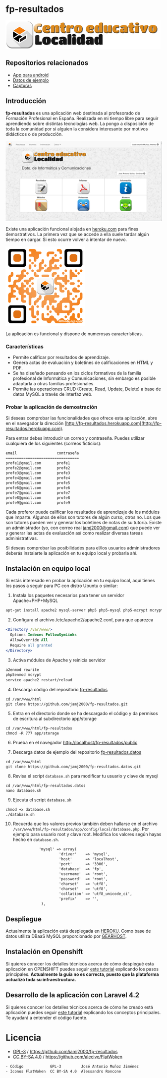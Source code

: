 # fp-resultados
![Logo de ejemplo](https://github.com/jamj2000/fp-resultados.capturas/blob/master/logo.png "Logo de ejemplo")

## Repositorios relacionados
- [App para android](https://github.com/jamj2000/fp-resultados.apk)
- [Datos de ejemplo](https://github.com/jamj2000/fp-resultados.datos)
- [Capturas](https://github.com/jamj2000/fp-resultados.capturas)


## Introducción
__fp-resultados__ es una aplicación web destinada al profesorado de Formación Profesional en España. Realizada en mi tiempo libre para seguir aprendiendo sobre distintas tecnologías web. La pongo a disposición de toda la comunidad por si alguien la considera interesante por motivos didácticos o de producción.

![Captura web](https://github.com/jamj2000/fp-resultados.capturas/blob/master/captura-web.png "Captura web")

Existe una aplicación funcional alojada en [heroku.com](http://fp-resultados.herokuapp.com) para fines demostrativos. La primera vez que se accede a ella suele tardar algún tiempo en cargar. Si esto ocurre volver a intentar de nuevo. 

![Código QR de la aplicación](https://github.com/jamj2000/fp-resultados.capturas/blob/master/fp-resultados.qr.mini.png "Logo de ejemplo")

La aplicación es funcional y dispone de numerosas características.


### Características
- Permite calificar por resultados de aprendizaje.
- Genera actas de evaluación y boletines de calificaciones en HTML y PDF.
- Se ha diseñado pensando en los ciclos formativos de la familia profesional de Informática y Comunicaciones, sin embargo es posible adaptarla a otras familias profesionales.
- Permite las operaciones CRUD (Create, Read, Update, Delete) a base de datos MySQL a través de interfaz web.


### Probar la aplicación de demostración
Si deseas comprobar las funcionalidades que ofrece esta aplicación, abre en el navegador la dirección [http://fp-resultados.herokuapp.com](http://fp-resultados.herokuapp.com).

Para entrar debes introducir un correo y contraseña.
Puedes utilizar cualquiera de los siguientes (correos ficticios):

```
email                  contraseña  
=================================
profe1@gmail.com       profe1
profe2@gmail.com       profe2
profe3@gmail.com       profe3
profe4@gmail.com       profe4
profe5@gmail.com       profe5
profe6@gmail.com       profe6
profe7@gmail.com       profe7
profe8@gmail.com       profe8
profe9@gmail.com       profe9
```
Cada proferor puede calificar los resultados de aprendizaje de los módulos que imparte.
Algunos de ellos son tutores de algún curso, otros no. Los que son tutores pueden ver y generar los boletines de notas de su tutoría. Existe un administrador (yo, con correo real jamj2000@gmail.com) que puede ver y generar las actas de evaluación así como realizar diversas tareas administrativas.

Si deseas comprobar las posibilidades para el/los usuarios administradores deberás instalarte la aplicación en tu equipo local y probarla ahí.


## Instalación en equipo local
Si estás interesado en probar la aplicación en tu equipo local, aquí tienes los pasos a seguir para PC con distro Ubuntu o similar:

1) Instala los paquetes necesarios para tener un servidor Apache+PHP+MySQL
```bash
apt-get install apache2 mysql-server php5 php5-mysql php5-mcrypt mcrypt curl git
```

2) Configura el archivo /etc/apache2/apache2.conf, para que aparezca
```apache
<Directory /var/www/>
  Options Indexes FollowSymLinks
  AllowOverride All
  Require all granted
</Directory>
```
 
3) Activa módulos de Apache y reinicia servidor
```bash
a2enmod rewrite
php5enmod mcrypt
service apache2 restart/reload
``` 
 
4) Descarga código del repositorio [fp-resultados](https://github.com/jamj2000/fp-resultados)
```
cd /var/www/html
git clone https://github.com/jamj2000/fp-resultados.git
```

5) Entra en el directorio donde se ha descargado el código y da permisos de escritura al subdirectorio app/storage
```
cd /var/www/html/fp-resultados
chmod -R 777 app/storage
```

6) Prueba en el navegador [http://localhost/fp-resultados/public](http://localhost/fp-resultados/public)

7) Descarga datos de ejemplo del repositorio [fp-resultados.datos](https://github.com/jamj2000/fp-resultados.datos)
```
cd /var/www/html
git clone https://github.com/jamj2000/fp-resultados.datos.git
```

8) Revisa el script ```database.sh``` para modificar tu usuario y clave de mysql
```
cd /var/www/html/fp-resultados.datos
nano database.sh
```

9) Ejecuta el script ```database.sh```
```
chmod +x database.sh
./database.sh
```

10) Recuerda que los valores previos también deben hallarse en el archivo ```/var/www/html/fp-resultados/app/config/local/database.php```. Por ejemplo para usuario root y clave root. Modifica los valores según hayas hecho en ```database.sh```.

```
               'mysql' => array(
                        'driver'    => 'mysql',
                        'host'      => 'localhost',
                        'port'      => '3306',
                        'database'  => 'fp',
                        'username'  => 'root',
                        'password'  => 'root',
                        'charset'   => 'utf8',
                        'charset'   => 'utf8',
                        'collation' => 'utf8_unicode_ci',
                        'prefix'    => '',
                ),

```


## Despliegue

Actualmente la aplicación está desplegada en [HEROKU](https://www.heroku.com). Como base de datos utiliza DBaaS MySQL proporcionado por [GEARHOST](https://gearhost.com).


## Instalación en Openshift

Si quieres conocer los detalles técnicos acerca de cómo desplegué esta aplicación en OPENSHIFT puedes seguir [este tutorial](https://github.com/jamj2000/fp-resultados/blob/master/INSTALACION.md) explicando los pasos principales. **Actualmente la guía no es correcta, puesto que la plataforma actualizó toda su infraestructura.**


## Desarrollo de la aplicación con Laravel 4.2

Si quieres conocer los detalles técnicos acerca de cómo he creado está aplicación puedes seguir [este tutorial](https://github.com/jamj2000/fp-resultados/blob/master/DESARROLLO.md) explicando los conceptos principales. Te ayudará a entender el código fuente.


# Licencia

* [GPL-3](http://www.gnu.org/licenses/gpl-3.0.html) / <https://github.com/jamj2000/fp-resultados>
* [CC BY-SA 4.0](https://creativecommons.org/licenses/by-sa/4.0/) / <https://github.com/alecive/FlatWoken>

```
- Código            GPL-3         José Antonio Muñoz Jiménez
- Iconos FlatWoken  CC BY-SA 4.0  Alessandro Roncone         
```

